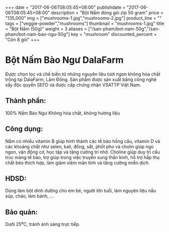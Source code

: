 +++
date = "2017-06-06T08:05:45+08:00"
publishdate = "2017-06-06T08:05:45+08:00"
description = "Bột Nấm đóng gói zip 50 gram"
price = "135,000"
img = ["mushrooms-1.jpg","mushrooms-2.jpg"]
product_line = ""
tags = ["veggie-powder","mushrooms"]
thumbnail = "mushrooms-1.jpg"
title = "Bột Nấm (50g)"
weight = 3
aliases = ["/san-pham/bot-nam-50g","/san-pham/bot-nam-bao-ngu-50g"]
key = "mushroom"
discounted_percent = "Còn 8 gói"
+++

# Bột Nấm Bào Ngư DalaFarm

Được chọn lọc và chế biến từ những nguyên liệu 
tươi ngon không hóa chất trồng tại DalaFarm, Lâm Đồng. Sản phẩm được 
sản xuất bằng công nghệ sấy độc quyền SEFD và được cấp chứng nhận 
VSATTP Việt Nam.

## Thành phần: 
100% Nấm Bào Ngư 
Không hóa chất, không hương liệu

## Công dụng: 
Nấm có nhiều vitamin B giúp hình thành 
các tế bào hồng cầu, vitamin D và các 
khoáng chất như selen, kali, đồng, sắt, 
phốt pho và cholin giúp ngủ ngon, vận 
động cơ, học tập và tặng cường trí nhớ. 
Choline giúp duy trì cấu trúc màng tế 
bào, trợ giúp trong việc truyền xung 
thần kinh, hỗ trợ hấp thụ chất béo 
thích hợp, làm giảm viêm mãn tính và 
tăng cường miễn dịch.

## HDSD:  
Dùng làm bột dinh dưỡng cho em bé, 
người lớn tuổi, làm nguyên liệu nấu 
súp, cháo, làm bánh, …

## Bảo quản: 
Dưới 25⁰C, tránh ánh sáng trực tiếp.

